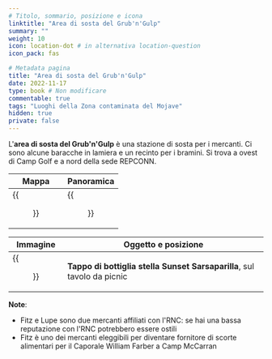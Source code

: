 ```yaml
---
# Titolo, sommario, posizione e icona
linktitle: "Area di sosta del Grub'n'Gulp"
summary: ""
weight: 10
icon: location-dot # in alternativa location-question
icon_pack: fas

# Metadata pagina
title: "Area di sosta del Grub'n'Gulp"
date: 2022-11-17
type: book # Non modificare
commentable: true
tags: "Luoghi della Zona contaminata del Mojave"
hidden: true
private: false
---
```


<div class="fnv">

L'**area di sosta del Grub'n'Gulp** è una stazione di sosta per i mercanti. Ci sono alcune baracche in lamiera e un recinto per i bramini. Si trova a ovest di Camp Golf e a nord della sede REPCONN.

| Mappa  | Panoramica |
| -----  | ---------- |
|   {{<figure src="fnv/Grubn_Gulp_Rest_Stop_loc.webp">}}                  |  {{<figure src="fnv/Grub_n_Gulp_Rest_Stop.webp">}}          | 

| Immagine | Oggetto e posizione |
| -------- | ------------------- |
|  {{<figure src="fnv/FNV_star_cap_Grub_n_Gulp.webp">}}        |   **Tappo di bottiglia stella Sunset Sarsaparilla**, sul tavolo da picnic                  |

**Note**:
- Fitz e Lupe sono due mercanti affiliati con l'RNC: se hai una bassa reputazione con l'RNC potrebbero essere ostili
- Fitz è uno dei mercanti eleggibili per diventare fornitore di scorte alimentari per il Caporale William Farber a Camp McCarran

</div>

